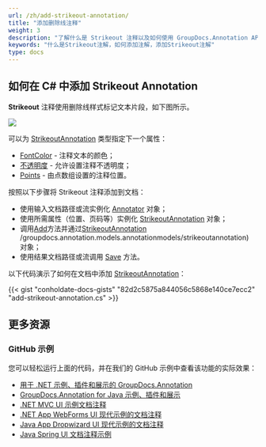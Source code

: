 ```yaml
---
url: /zh/add-strikeout-annotation/
title: "添加删除线注释"
weight: 3
description: "了解什么是 Strikeout 注释以及如何使用 GroupDocs.Annotation API 以编程方式将其添加到文档中，该 API 是 Conholdate.Total for .NET 的一部分。"
keywords: "什么是Strikeout注解，如何添加注解，添加Strikeout注解"
type: docs
---
```


## 如何在 C# 中添加 Strikeout Annotation
**Strikeout** 注释使用删除线样式标记文本片段，如下图所示。

![](https://docs.groupdocs.com/annotation/net/images/add-strikeout-annotation.png)

可以为 [StrikeoutAnnotation](https://apireference.groupdocs.com/net/annotation/groupdocs.annotation.models.annotationmodels/strikeoutannotation) 类型指定下一个属性：

* [FontColor](https://apireference.groupdocs.com/annotation/net/groupdocs.annotation.models.annotationmodels/strikeoutannotation/properties/fontcolor) - 注释文本的颜色；
* [不透明度](https://apireference.groupdocs.com/annotation/net/groupdocs.annotation.models.annotationmodels/areaannotation/properties/opacity) - 允许设置注释不透明度；
* [Points](https://apireference.groupdocs.com/annotation/net/groupdocs.annotation.models.annotationmodels/strikeoutannotation/properties/points) - 由点数组设置的注释位置。
      





    





按照以下步骤将 Strikeout 注释添加到文档：

* 使用输入文档路径或流实例化 [Annotator](https://apireference.groupdocs.com/net/annotation/groupdocs.annotation/annotator) 对象；
* 使用所需属性（位置、页码等）实例化 [StrikeoutAnnotation](https://apireference.groupdocs.com/net/annotation/groupdocs.annotation.models.annotationmodels/strikeoutannotation) 对象；
* 调用[Add](https://apireference.groupdocs.com/net/annotation/groupdocs.annotation/annotator/methods/add)方法并通过[StrikeoutAnnotation](https://apireference.groupdocs.com/net/annotation) /groupdocs.annotation.models.annotationmodels/strikeoutannotation) 对象；
* 使用结果文档路径或流调用 [Save](https://apireference.groupdocs.com/net/annotation/groupdocs.annotation/annotator/methods/save/index) 方法。

  


以下代码演示了如何在文档中添加 [StrikeoutAnnotation](https://apireference.groupdocs.com/net/annotation/groupdocs.annotation.models.annotationmodels/strikeoutannotation)：


{{< gist "conholdate-docs-gists" "82d2c5875a844056c5868e140ce7ecc2" "add-strikeout-annotation.cs" >}}
    





## 更多资源
### GitHub 示例
您可以轻松运行上面的代码，并在我们的 GitHub 示例中查看该功能的实际效果：

* [用于 .NET 示例、插件和展示的 GroupDocs.Annotation](https://github.com/groupdocs-annotation/GroupDocs.Annotation-for-.NET)
* [GroupDocs.Annotation for Java 示例、插件和展示](https://github.com/groupdocs-annotation/GroupDocs.Annotation-for-Java)
* [.NET MVC UI 示例文档注释](https://github.com/groupdocs-annotation/GroupDocs.Annotation-for-.NET-MVC)
* [.NET App WebForms UI 现代示例的文档注释](https://github.com/groupdocs-annotation/GroupDocs.Annotation-for-.NET-WebForms)
* [Java App Dropwizard UI 现代示例的文档注释](https://github.com/groupdocs-annotation/GroupDocs.Annotation-for-Java-Dropwizard)
* [Java Spring UI 文档注释示例](https://github.com/groupdocs-annotation/GroupDocs.Annotation-for-Java-Spring)
    







